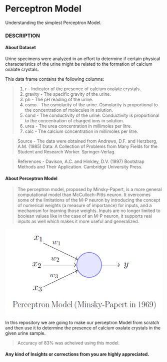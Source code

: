 # Perceptron Model
Understanding the simplest Perceptron Model.

### DESCRIPTION
#### About Dataset

Urine specimens were analyzed in an effort to determine if certain physical characteristics of the urine might be related to the formation of calcium oxalate crystals.

This data frame contains the following columns:
>1. r - Indicator of the presence of calcium oxalate crystals.
>2. gravity - The specific gravity of the urine.
>3. ph - The pH reading of the urine.
>4. osmo - The osmolarity of the urine. Osmolarity is proportional to the concentration of molecules in solution.
>5. cond - The conductivity of the urine. Conductivity is proportional to the concentration of charged ions in solution.
>6. urea - The urea concentration in millimoles per litre.
>7. calc - The calcium concentration in millimoles per litre.

>Source - The data were obtained from Andrews, D.F. and Herzberg, A.M. (1985) Data: A Collection of Problems from Many Fields for the    Student and Research Worker. Springer-Verlag.

>References - Davison, A.C. and Hinkley, D.V. (1997) Bootstrap Methods and Their Application. Cambridge University Press.

#### About Perceptron Model

>The perceptron model, proposed by Minsky-Papert, is a more general computational model than McCulloch-Pitts neuron. It overcomes some of the limitations of the M-P neuron by introducing the concept of numerical weights (a measure of importance) for inputs, and a mechanism for learning those weights. Inputs are no longer limited to boolean values like in the case of an M-P neuron, it supports real inputs as well which makes it more useful and generalized.

![](images/image2.png)

In this repository we are going to make our perceptron Model from scratch and then use it to determine the presence of calcium oxalate crystals in the given urine sample.

>Accuracy of 83% was acheived using this model.

#### Any kind of Insights or corrections from you are highly appreciated.
